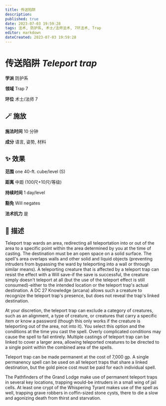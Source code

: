 ```yaml
---
title: 传送陷阱
description: 
published: true
date: 2023-07-03 19:59:28
tags: 法术, 防护系, 术士/法师法术, 7环法术, Trap
editor: markdown
dateCreated: 2023-07-03 19:59:28
---
```


# **传送陷阱** *Teleport trap*

**学派** 防护系 

**领域** Trap 7

**环位** 术士/法师 7

## 🪄 施放

**施法时间** 10 分钟

**成分** 语言, 姿势, 材料

## ✨ 效果  

**范围** one 40-ft. cube/level (S)

**距离** 中距 (100尺+10尺/等级)  

**持续时间** 1 day/level 

**豁免** Will negates

**法术抗力** 是

## 📖 描述

Teleport trap wards an area, redirecting all teleportation into or out of the area to a specific point within the area determined by you at the time of casting. The destination must be an open space on a solid surface. The spell's area overlaps walls and other solid and liquid objects (preventing intruders from bypassing the ward by teleporting into a wall or through similar means). A teleporting creature that is affected by a teleport trap can resist the effect with a Will save-if the save is successful, the creature simply doesn't teleport at all (but the use of the teleport effect is still consumed)-either to the intended location or the teleport trap's actual destination. A DC 27 Knowledge (arcana) allows such a creature to recognize the teleport trap's presence, but does not reveal the trap's linked destination.

At your discretion, the teleport trap can exclude a category of creatures, such as an alignment, a type of creature, or creatures that carry a specific item or know a password (though this only works if the creature is teleporting out of the area, not into it). You select this option and the conditions at the time you cast the spell. Overly complicated conditions may cause the spell to fail entirely. Multiple castings of teleport trap can be linked to cover a larger area, allowing teleported creatures to be directed to a single point within the combined area of the spells.

Teleport trap can be made permanent at the cost of 7,000 gp. A single permanency spell can be used on all teleport traps that share a linked destination, but the gold piece cost must be paid for each individual spell.

The Pathfinders of the Grand Lodge make use of permanent teleport traps in several key locations, trapping would-be intruders in a small wing of jail cells. At least one crypt of the Whispering Tyrant makes use of the spell as well, trapping grave robbers in coffin-sized stone cysts, there to die a slow and agonizing death from thirst and starvation.
    